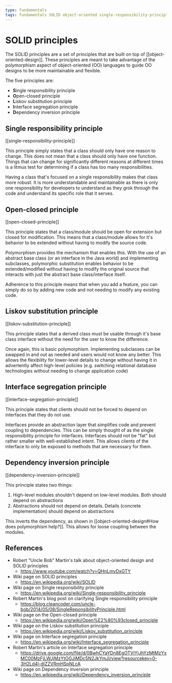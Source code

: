 ```yaml
---
type: fundamentals
tags: fundamentals SOLID object-oriented single-responsibility-principle open-closed-principle liskov-substitution-principle interface-segregation-principle dependency-inversion-principle
---
```


# SOLID principles

The SOLID principles are a set of principles that are built on top of [[object-oriented-design]]. These principles are meant to take advantage of the polymorphism aspect of object-oriented (OO) languages to guide OO designs to be more maintainable and flexible.

The five principles are:
- **S**ingle responsibility principle
- **O**pen-closed principle
- **L**iskov substitution principle
- **I**nterface segregation principle
- **D**ependency inversion principle

## Single responsibility principle

[[single-responsibility-principle]]

This principle simply states that a class should only have one reason to change. This does not mean that a class should only have one function. Things that can change for significantly different reasons at different times is a litmus test for determining if a class has too many responsibilities.

Having a class that's focused on a single responsibility makes that class more robust. It is more understandable and maintainable as there is only one responsibility for developers to understand as they grok through the code and understand its specific role that it serves.

## Open-closed principle

[[open-closed-principle]]

This principle states that a class/module should be open for extension but closed for modification. This means that a class/module allows for it's behavior to be extended without having to modify the source code.

Polymorphism provides the mechanism that enables this. With the use of an abstract base class (or an interface in the Java world) and implementing subclasses, polymorphic substitution enables behavior to be extended/modified without having to modify the original source that interacts with just the abstract base class/interface itself.

Adherence to this principle means that when you add a feature, you can simply do so by adding new code and not needing to modify any existing code.

## Liskov substitution principle

[[liskov-substitution-principle]]

This principle states that a derived class must be usable through it's base class interface without the need for the user to know the difference.

Once again, this is basic polymorphism. Implementing subclasses can be swapped in and out as needed and users would not know any better. This allows the flexibility for lower-level details to change without having it in advertently affect high-level policies (e.g. switching relational database technologies without needing to change application code)

## Interface segregation principle

[[interface-segregation-principle]]

This principle states that clients should not be forced to depend on interfaces that they do not use.

Interfaces provide an abstraction layer that simplifies code and prevent coupling to dependencies. This can be simply thought of as the single responsibility principle for interfaces. Interfaces should not be "fat" but rather smaller with well-established intent. This allows clients of the interface to only be exposed to methods that are necessary for them.

## Dependency inversion principle

[[dependency-inversion-principle]]

This principle states two things:

1. High-level modules shouldn't depend on low-level modules. Both should depend on abstractions
2. Abstractions should not depend on details. Details (concrete implementation) should depend on abstractions

This inverts the dependency, as shown in [[object-oriented-design#How does polymorphism help?]]. This allows for loose coupling between the modules.

## References
- Robert "Uncle Bob" Martin's talk about object-oriented design and SOLID principles
  - https://www.youtube.com/watch?v=QHnLmvDxGTY
- Wiki page on SOLID principles
  - https://en.wikipedia.org/wiki/SOLID
- Wiki page on Single responsibility principle
  - https://en.wikipedia.org/wiki/Single-responsibility_principle
- Robert Martin's blog post on clarifying Single responsibility principle
  - https://blog.cleancoder.com/uncle-bob/2014/05/08/SingleReponsibilityPrinciple.html
- Wiki page on the Open-closed principle
  - https://en.wikipedia.org/wiki/Open%E2%80%93closed_principle
- Wiki page on the Liskov substitution principle
  - https://en.wikipedia.org/wiki/Liskov_substitution_principle
- Wiki page on Interface segregation principle
  - https://en.wikipedia.org/wiki/Interface_segregation_principle
- Robert Martin's article on Interface segregation principle
  - https://drive.google.com/file/d/0BwhCYaYDn8EgOTViYjJhYzMtMzYxMC00MzFjLWJjMzYtOGJiMDc5N2JkYmJi/view?resourcekey=0-3H2Ld4l-dIZZVRmHSpNLcA
- Wiki page on Dependency inversion principle
  - https://en.wikipedia.org/wiki/Dependency_inversion_principle

